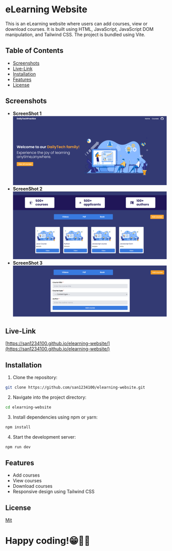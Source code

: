 # eLearning Website

This is an eLearning website where users can add courses, view or download courses. It is built using HTML, JavaScript, JavaScript DOM manipulation, and Tailwind CSS. The project is bundled using Vite.


## Table of Contents
- [Screenshots](#screenshots)
- [Live-Link](#live-link)
- [Installation](#installation)
- [Features](#features)
- [License](#license)

## Screenshots
- **ScreenShot 1**
  ![ChatApp](./assets/images/Screenshot1.png)
- **ScreenShot 2**  
  ![ChatApp](./assets/images/Screenshot2.png)
- **ScreenShot 3**  
  ![ChatApp](./assets/images/Screenshot3.png)

## Live-Link
[https://san1234100.github.io/elearning-website/](https://san1234100.github.io/elearning-website/)
## Installation

1. Clone the repository:

```bash
git clone https://github.com/san1234100/elearning-website.git
```
2. Navigate into the project directory:
```bash
cd elearning-website
```

3. Install dependencies using npm or yarn:
```bash
npm install
```

4. Start the development server:
```bash
npm run dev
```


## Features
- Add courses
- View courses
- Download courses
- Responsive design using Tailwind CSS

## License
[Mit](./License)

# Happy coding!😁🧑‍💻